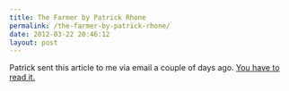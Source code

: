 ```yaml
---
title: The Farmer by Patrick Rhone
permalink: /the-farmer-by-patrick-rhone/
date: 2012-03-22 20:46:12
layout: post
---
```


Patrick sent this article to me via email a couple of days ago. [You have to read it.](http://minimalmac.com/post/19740304513/the-farmer)